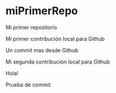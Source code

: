 # miPrimerRepo
Mi primer repositorio

Mi primer contribución local para Github

Un commit mas desde Github

Mi segunda contribución local para Github

Hola! 

Prueba de commit
